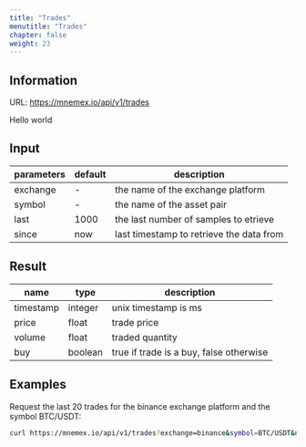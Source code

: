 ```yaml
---
title: "Trades"
menutitle: "Trades"
chapter: false
weight: 23
---
```


## Information

URL: https://mnemex.io/api/v1/trades

Hello world

## Input

| parameters | default | description |
| ---------- | ------- | ----------- |
| exchange   | -       | the name of the exchange platform |
| symbol     | -       | the name of the asset pair |
| last       | 1000    | the last number of samples to etrieve |
| since      | now     | last timestamp to retrieve the data from |

## Result

| name  | type    | description           |
| ----- | ------- | --------------------- |
| timestamp  | integer | unix timestamp is ms  |
| price | float   | trade price           |
| volume| float   | traded quantity       |
| buy   | boolean | true if trade is a buy, false otherwise |

## Examples 

Request the last 20 trades for the binance exchange platform and the symbol BTC/USDT:

```bash
curl https://mnemex.io/api/v1/trades?exchange=binance&symbol=BTC/USDT&nrows=20
```

